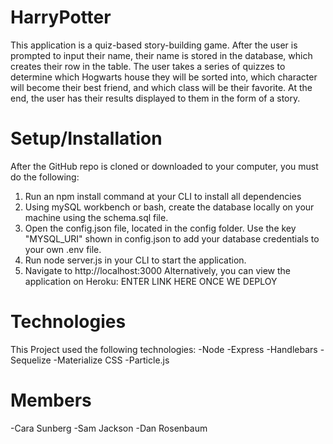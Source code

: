# HarryPotter
This application is a quiz-based story-building game. After the user is prompted to input their name, their name is stored in the database, which creates their row in the table. The user takes a series of quizzes to determine which Hogwarts house they will be sorted into, which character will become their best friend, and which class will be their favorite. At the end, the user has their results displayed to them in the form of a story.

# Setup/Installation
After the GitHub repo is cloned or downloaded to your computer, you must do the following:
1. Run an npm install command at your CLI to install all dependencies
2. Using mySQL workbench or bash, create the database locally on your machine using the schema.sql file.
3. Open the config.json file, located in the config folder. Use the key "MYSQL_URI" shown in config.json to add your database credentials to your own .env file.
4. Run node server.js in your CLI to start the application. 
5. Navigate to http://localhost:3000
Alternatively, you can view the application on Heroku: ENTER LINK HERE ONCE WE DEPLOY


# Technologies
This Project used the following technologies:
-Node 
-Express
-Handlebars
-Sequelize
-Materialize CSS
-Particle.js

# Members
-Cara Sunberg
-Sam Jackson
-Dan Rosenbaum